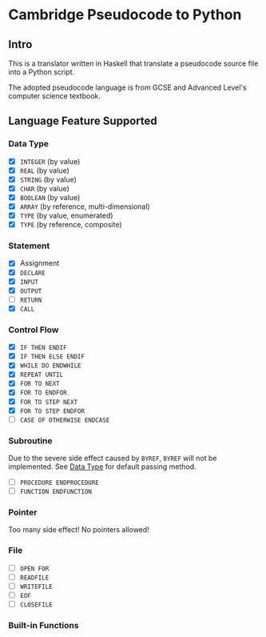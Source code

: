 # Cambridge Pseudocode to Python

## Intro

This is a translator written in Haskell that translate a pseudocode source file
into a Python script. 

The adopted pseudocode language is from GCSE and Advanced Level's
computer science textbook.

## Language Feature Supported

### Data Type

- [x] `INTEGER` (by value)
- [x] `REAL` (by value)
- [x] `STRING` (by value)
- [x] `CHAR` (by value)
- [x] `BOOLEAN` (by value)
- [x] `ARRAY` (by reference, multi-dimensional)
- [x] `TYPE` (by value, enumerated)
- [x] `TYPE` (by reference, composite)

### Statement

- [x] Assignment
- [x] `DECLARE`
- [x] `INPUT`
- [x] `OUTPUT`
- [ ] `RETURN`
- [x] `CALL`

### Control Flow

- [x] `IF THEN ENDIF`
- [x] `IF THEN ELSE ENDIF`
- [x] `WHILE DO ENDWHILE`
- [x] `REPEAT UNTIL`
- [x] `FOR TO NEXT`
- [x] `FOR TO ENDFOR`
- [x] `FOR TO STEP NEXT`
- [x] `FOR TO STEP ENDFOR`
- [ ] `CASE OF OTHERWISE ENDCASE`

### Subroutine

Due to the severe side effect caused by `BYREF`, `BYREF` will not be
implemented. See [Data Type](#data-type) for default passing method.

- [ ] `PROCEDURE ENDPROCEDURE`
- [ ] `FUNCTION ENDFUNCTION`

### Pointer

Too many side effect! No pointers allowed!

### File

- [ ] `OPEN FOR`
- [ ] `READFILE`
- [ ] `WRITEFILE`
- [ ] `EOF`
- [ ] `CLOSEFILE`

### Built-in Functions


